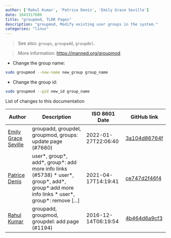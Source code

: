```yaml
---
author: ['Rahul Kumar', 'Patrice Denis', 'Emily Grace Seville']
date: 1643317600
title: "groupmod, TLDR Pages"
description: "groupmod, Modify existing user groups in the system."
categories: "linux"
---
```

> See also: `groups`, `groupadd`, `groupdel`.

> More information: <https://manned.org/groupmod>.

- Change the group name:

```bash
sudo groupmod --new-name new_group group_name
```

- Change the group id:

```bash
sudo groupmod --gid new_id group_name
```
List of changes to this documentation


Author | Description | ISO 8601 Date | GitHub link
------|-----|-----|-----
[Emily Grace Seville](mailto:emilyseville7cf@gmail.com) | groupadd, groupdel, groupmod, groups: update page (#7660) | 2022-01-27T22:06:40 | [3a104d86764f](https://github.com/tldr-pages/tldr/commit/3a104d86764f1ed69b9f0785f82f00e9dd451d7b)
[Patrice Denis](mailto:patrice.denis@gmail.com) | user*, group*, add*, group*: add more info links (#5738) * user*, group*, add*, group*:add more info links * user*, group*: remove [...] | 2021-04-17T14:19:41 | [ce747d2f46f4](https://github.com/tldr-pages/tldr/commit/ce747d2f46f40836209afcd06898073ddabbc520)
[Rahul Kumar](mailto:rahulcomp24@gmail.com) | groupadd, groupmod, groupdel: add page (#1194) | 2016-12-14T06:19:54 | [4b464d6a9cf3](https://github.com/tldr-pages/tldr/commit/4b464d6a9cf34c3bc73ceaaa3a75daa5c068de33)

